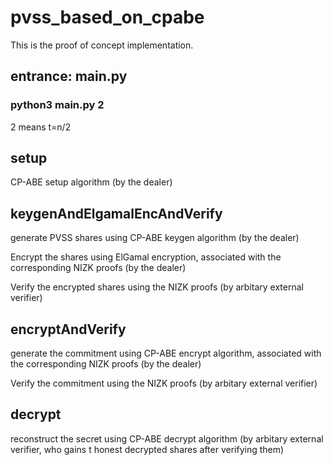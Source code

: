 # pvss_based_on_cpabe 

This is the proof of concept implementation. 

## entrance: main.py


### python3 main.py 2

2 means t=n/2

## setup 

CP-ABE setup algorithm (by the dealer)

## keygenAndElgamalEncAndVerify 

generate PVSS shares using CP-ABE keygen algorithm (by the dealer)

Encrypt the shares using ElGamal encryption, associated with the corresponding NIZK proofs (by the dealer)

Verify the encrypted shares using the NIZK proofs (by arbitary external verifier)

## encryptAndVerify 

generate the commitment using CP-ABE encrypt algorithm, associated with the corresponding NIZK proofs (by the dealer)

Verify the commitment using the NIZK proofs (by arbitary external verifier)


## decrypt

reconstruct the secret using CP-ABE decrypt algorithm (by arbitary external verifier, who gains t honest decrypted shares after verifying them)